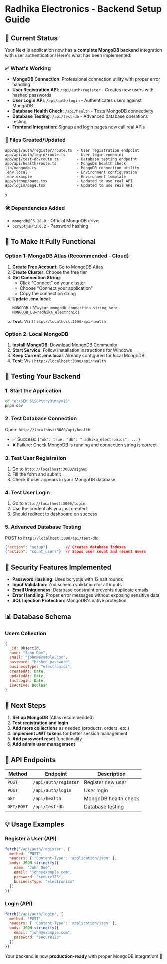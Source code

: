 # Radhika Electronics - Backend Setup Guide

## 🚀 Current Status

Your Next.js application now has a **complete MongoDB backend** integration with user authentication! Here's what has been implemented:

### ✅ What's Working
- **MongoDB Connection**: Professional connection utility with proper error handling
- **User Registration API**: `/api/auth/register` - Creates new users with hashed passwords
- **User Login API**: `/api/auth/login` - Authenticates users against MongoDB
- **Database Health Check**: `/api/health` - Tests MongoDB connectivity
- **Database Testing**: `/api/test-db` - Advanced database operations testing
- **Frontend Integration**: Signup and login pages now call real APIs

### 📁 Files Created/Updated
```
app/api/auth/register/route.ts  - User registration endpoint
app/api/auth/login/route.ts     - User login endpoint  
app/api/test-db/route.ts        - Database testing endpoint
app/api/health/route.ts         - MongoDB health check
lib/mongodb.ts                  - MongoDB connection utility
.env.local                      - Environment configuration
.env.example                    - Environment template
app/signup/page.tsx             - Updated to use real API
app/login/page.tsx              - Updated to use real API
```
x
### 🛠 Dependencies Added
- `mongodb@^6.18.0` - Official MongoDB driver
- `bcryptjs@^3.0.2` - Password hashing

## 🎯 To Make It Fully Functional

### Option 1: MongoDB Atlas (Recommended - Cloud)
1. **Create Free Account**: Go to [MongoDB Atlas](https://mongodb.com/atlas)
2. **Create Cluster**: Choose the free tier
3. **Get Connection String**: 
   - Click "Connect" on your cluster
   - Choose "Connect your application"
   - Copy the connection string
4. **Update .env.local**:
   ```env
   MONGODB_URI=your_mongodb_connection_string_here
   MONGODB_DB=radhika_electronics
   ```
5. **Test**: Visit `http://localhost:3000/api/health`

### Option 2: Local MongoDB
1. **Install MongoDB**: [Download MongoDB Community](https://www.mongodb.com/try/download/community)
2. **Start Service**: Follow installation instructions for Windows
3. **Keep Current .env.local**: Already configured for local MongoDB
4. **Test**: Visit `http://localhost:3000/api/health`

## 🧪 Testing Your Backend

### 1. Start the Application
```bash
cd "e:\SEM 5\SGP\try3\mayv15"
pnpm dev
```

### 2. Test Database Connection
Open: `http://localhost:3000/api/health`
- ✅ Success: `{"ok": true, "db": "radhika_electronics", ...}`
- ❌ Failure: Check MongoDB is running and connection string is correct

### 3. Test User Registration
1. Go to `http://localhost:3000/signup`
2. Fill the form and submit
3. Check if user appears in your MongoDB database

### 4. Test User Login
1. Go to `http://localhost:3000/login`
2. Use the credentials you just created
3. Should redirect to dashboard on success

### 5. Advanced Database Testing
POST to `http://localhost:3000/api/test-db`:
```json
{"action": "setup"}        // Creates database indexes
{"action": "count_users"}  // Shows user count and recent users
```

## 🔐 Security Features Implemented

- **Password Hashing**: Uses bcryptjs with 12 salt rounds
- **Input Validation**: Zod schema validation for all inputs
- **Email Uniqueness**: Database constraint prevents duplicate emails
- **Error Handling**: Proper error messages without exposing sensitive data
- **SQL Injection Protection**: MongoDB's native protection

## 📊 Database Schema

### Users Collection
```javascript
{
  _id: ObjectId,
  name: "John Doe",
  email: "john@example.com",
  password: "hashed_password",
  businessType: "electronics",
  createdAt: Date,
  updatedAt: Date,
  lastLogin: Date,
  isActive: Boolean
}
```

## 🚀 Next Steps

1. **Set up MongoDB** (Atlas recommended)
2. **Test registration and login**
3. **Add more collections** as needed (products, orders, etc.)
4. **Implement JWT tokens** for better session management
5. **Add password reset** functionality
6. **Add admin user management**

## 🔧 API Endpoints

| Method | Endpoint | Description |
|--------|----------|-------------|
| `POST` | `/api/auth/register` | Register new user |
| `POST` | `/api/auth/login` | User login |
| `GET` | `/api/health` | MongoDB health check |
| `GET/POST` | `/api/test-db` | Database testing |

## 💡 Usage Examples

### Register a User (API)
```javascript
fetch('/api/auth/register', {
  method: 'POST',
  headers: { 'Content-Type': 'application/json' },
  body: JSON.stringify({
    name: "John Doe",
    email: "john@example.com", 
    password: "secure123",
    businessType: "electronics"
  })
})
```

### Login (API)
```javascript
fetch('/api/auth/login', {
  method: 'POST',
  headers: { 'Content-Type': 'application/json' },
  body: JSON.stringify({
    email: "john@example.com",
    password: "secure123"
  })
})
```

Your backend is now **production-ready** with proper MongoDB integration! 🎉
